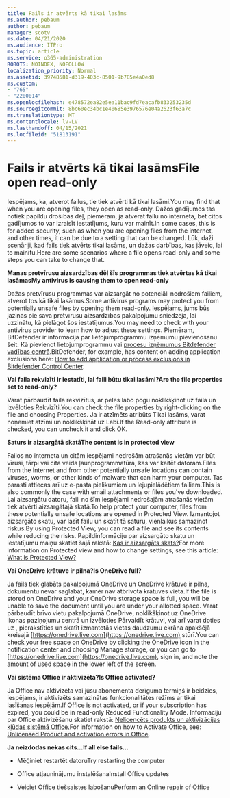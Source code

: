 ```yaml
---
title: Fails ir atvērts kā tikai lasāms
ms.author: pebaum
author: pebaum
manager: scotv
ms.date: 04/21/2020
ms.audience: ITPro
ms.topic: article
ms.service: o365-administration
ROBOTS: NOINDEX, NOFOLLOW
localization_priority: Normal
ms.assetid: 39748581-d319-403c-8501-9b785e4a0ed8
ms.custom:
- "765"
- "2200014"
ms.openlocfilehash: e478572ea82e5ea11bac9fd7eacafb833253235d
ms.sourcegitcommit: 8bc60ec34bc1e40685e3976576e04a2623f63a7c
ms.translationtype: MT
ms.contentlocale: lv-LV
ms.lasthandoff: 04/15/2021
ms.locfileid: "51813191"
---
```

# <a name="file-open-read-only"></a><span data-ttu-id="0cf2c-102">Fails ir atvērts kā tikai lasāms</span><span class="sxs-lookup"><span data-stu-id="0cf2c-102">File open read-only</span></span>

<span data-ttu-id="0cf2c-103">Iespējams, ka, atverot failus, tie tiek atvērti kā tikai lasāmi.</span><span class="sxs-lookup"><span data-stu-id="0cf2c-103">You may find that when you are opening files, they open as read-only.</span></span> <span data-ttu-id="0cf2c-104">Dažos gadījumos tas notiek papildu drošības dēļ, piemēram, ja atverat failu no interneta, bet citos gadījumos to var izraisīt iestatījums, kuru var mainīt.</span><span class="sxs-lookup"><span data-stu-id="0cf2c-104">In some cases, this is for added security, such as when you are opening files from the internet, and other times, it can be due to a setting that can be changed.</span></span> <span data-ttu-id="0cf2c-105">Lūk, daži scenāriji, kad fails tiek atvērts tikai lasāms, un dažas darbības, kas jāveic, lai to mainītu.</span><span class="sxs-lookup"><span data-stu-id="0cf2c-105">Here are some scenarios where a file opens read-only and some steps you can take to change that.</span></span>
  
 <span data-ttu-id="0cf2c-106">**Manas pretvīrusu aizsardzības dēļ šīs programmas tiek atvērtas kā tikai lasāmas**</span><span class="sxs-lookup"><span data-stu-id="0cf2c-106">**My antivirus is causing them to open read-only**</span></span>
  
<span data-ttu-id="0cf2c-107">Dažas pretvīrusu programmas var aizsargāt no potenciāli nedrošiem failiem, atverot tos kā tikai lasāmus.</span><span class="sxs-lookup"><span data-stu-id="0cf2c-107">Some antivirus programs may protect you from potentially unsafe files by opening them read-only.</span></span> <span data-ttu-id="0cf2c-108">Iespējams, jums būs jāzinās pie sava pretvīrusu aizsardzības pakalpojumu sniedzēja, lai uzzinātu, kā pielāgot šos iestatījumus.</span><span class="sxs-lookup"><span data-stu-id="0cf2c-108">You may need to check with your antivirus provider to learn how to adjust these settings.</span></span> <span data-ttu-id="0cf2c-109">Piemēram, BitDefender ir informācija par lietojumprogrammu izņēmumu pievienošanu šeit: Kā pievienot lietojumprogrammu vai [procesu izņēmumus Bitdefender vadības centrā](https://aka.ms/AA6098i).</span><span class="sxs-lookup"><span data-stu-id="0cf2c-109">BitDefender, for example, has content on adding application exclusions here: [How to add application or process exclusions in Bitdefender Control Center](https://aka.ms/AA6098i).</span></span>
  
 <span data-ttu-id="0cf2c-110">**Vai faila rekvizīti ir iestatīti, lai faili būtu tikai lasāmi?**</span><span class="sxs-lookup"><span data-stu-id="0cf2c-110">**Are the file properties set to read-only?**</span></span>
  
<span data-ttu-id="0cf2c-111">Varat pārbaudīt faila rekvizītus, ar peles labo pogu noklikšķinot uz faila un izvēloties Rekvizīti.</span><span class="sxs-lookup"><span data-stu-id="0cf2c-111">You can check the file properties by right-clicking on the file and choosing Properties.</span></span> <span data-ttu-id="0cf2c-112">Ja ir atzīmēts atribūts Tikai lasāms, varat noņemiet atzīmi un noklikšķināt uz Labi.</span><span class="sxs-lookup"><span data-stu-id="0cf2c-112">If the Read-only attribute is checked, you can uncheck it and click OK.</span></span>
  
 <span data-ttu-id="0cf2c-113">**Saturs ir aizsargātā skatā**</span><span class="sxs-lookup"><span data-stu-id="0cf2c-113">**The content is in protected view**</span></span>
  
<span data-ttu-id="0cf2c-114">Failos no interneta un citām iespējami nedrošām atrašanās vietām var būt vīrusi, tārpi vai cita veida ļaunprogrammatūra, kas var kaitēt datoram.</span><span class="sxs-lookup"><span data-stu-id="0cf2c-114">Files from the Internet and from other potentially unsafe locations can contain viruses, worms, or other kinds of malware that can harm your computer.</span></span> <span data-ttu-id="0cf2c-115">Tas parasti attiecas arī uz e-pasta pielikumiem un lejupielādētiem failiem.</span><span class="sxs-lookup"><span data-stu-id="0cf2c-115">This is also commonly the case with email attachments or files you've downloaded.</span></span> <span data-ttu-id="0cf2c-116">Lai aizsargātu datoru, faili no šīm iespējami nedrošajām atrašanās vietām tiek atvērti aizsargātajā skatā.</span><span class="sxs-lookup"><span data-stu-id="0cf2c-116">To help protect your computer, files from these potentially unsafe locations are opened in Protected View.</span></span> <span data-ttu-id="0cf2c-117">Izmantojot aizsargāto skatu, var lasīt failu un skatīt tā saturu, vienlaikus samazinot riskus.</span><span class="sxs-lookup"><span data-stu-id="0cf2c-117">By using Protected View, you can read a file and see its contents while reducing the risks.</span></span> <span data-ttu-id="0cf2c-118">Papildinformāciju par aizsargāto skatu un iestatījumu maiņu skatiet šajā rakstā: [Kas ir aizsargāts skats?](https://support.office.com/article/d6f09ac7-e6b9-4495-8e43-2bbcdbcb6653)</span><span class="sxs-lookup"><span data-stu-id="0cf2c-118">For more information on Protected view and how to change settings, see this article: [What is Protected View?](https://support.office.com/article/d6f09ac7-e6b9-4495-8e43-2bbcdbcb6653)</span></span>
  
 <span data-ttu-id="0cf2c-119">**Vai OneDrive krātuve ir pilna?**</span><span class="sxs-lookup"><span data-stu-id="0cf2c-119">**Is OneDrive full?**</span></span>
  
<span data-ttu-id="0cf2c-120">Ja fails tiek glabāts pakalpojumā OneDrive un OneDrive krātuve ir pilna, dokumentu nevar saglabāt, kamēr nav atbrīvota krātuves vieta.</span><span class="sxs-lookup"><span data-stu-id="0cf2c-120">If the file is stored on OneDrive and your OneDrive storage space is full, you will be unable to save the document until you are under your allotted space.</span></span> <span data-ttu-id="0cf2c-121">Varat pārbaudīt brīvo vietu pakalpojumā OneDrive, noklikšķinot uz OneDrive ikonas paziņojumu centrā un izvēloties Pārvaldīt krātuvi, vai arī varat doties uz , pierakstīties un skatīt izmantotās vietas daudzumu ekrāna apakšējā kreisajā [https://onedrive.live.com](https://onedrive.live.com) stūrī.</span><span class="sxs-lookup"><span data-stu-id="0cf2c-121">You can check your free space on OneDrive by clicking the OneDrive icon in the notification center and choosing Manage storage, or you can go to [https://onedrive.live.com](https://onedrive.live.com), sign in, and note the amount of used space in the lower left of the screen.</span></span>
  
 <span data-ttu-id="0cf2c-122">**Vai sistēma Office ir aktivizēta?**</span><span class="sxs-lookup"><span data-stu-id="0cf2c-122">**Is Office activated?**</span></span>
  
<span data-ttu-id="0cf2c-123">Ja Office nav aktivizēta vai jūsu abonementa derīguma termiņš ir beidzies, iespējams, ir aktivizēts samazinātas funkcionalitātes režīms ar tikai lasīšanas iespējām.</span><span class="sxs-lookup"><span data-stu-id="0cf2c-123">If Office is not activated, or if your subscription has expired, you could be in read-only Reduced Functionality Mode.</span></span> <span data-ttu-id="0cf2c-124">Informāciju par Office aktivizēšanu skatiet rakstā: [Nelicencēts produkts un aktivizācijas kļūdas sistēmā Office.](https://support.office.com/article/0d23d3c0-c19c-4b2f-9845-5344fedc4380)</span><span class="sxs-lookup"><span data-stu-id="0cf2c-124">For information on how to Activate Office, see: [Unlicensed Product and activation errors in Office](https://support.office.com/article/0d23d3c0-c19c-4b2f-9845-5344fedc4380).</span></span>
  
 <span data-ttu-id="0cf2c-125">**Ja neizdodas nekas cits...**</span><span class="sxs-lookup"><span data-stu-id="0cf2c-125">**If all else fails...**</span></span>
  
- <span data-ttu-id="0cf2c-126">Mēģiniet restartēt datoru</span><span class="sxs-lookup"><span data-stu-id="0cf2c-126">Try restarting the computer</span></span>
    
- <span data-ttu-id="0cf2c-127">Office atjauninājumu instalēšana</span><span class="sxs-lookup"><span data-stu-id="0cf2c-127">Install Office updates</span></span>
    
- <span data-ttu-id="0cf2c-128">Veiciet Office tiešsaistes labošanu</span><span class="sxs-lookup"><span data-stu-id="0cf2c-128">Perform an Online repair of Office</span></span>
    

